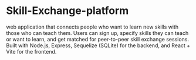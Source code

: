 # Skill-Exchange-platform
 web application that connects people who want to learn new skills with those who can teach them. Users can sign up, specify skills they can teach or want to learn, and get matched for peer-to-peer skill exchange sessions. Built with Node.js, Express, Sequelize (SQLite) for the backend, and React + Vite for the frontend.
